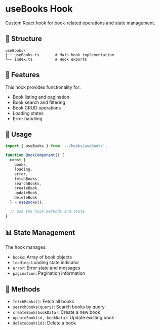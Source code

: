 # useBooks Hook

Custom React hook for book-related operations and state management.

## 📁 Structure

```
useBooks/
├── useBooks.ts       # Main hook implementation
└── index.ts          # Hook exports
```

## 🔧 Features

This hook provides functionality for:
- Book listing and pagination
- Book search and filtering
- Book CRUD operations
- Loading states
- Error handling

## 🔗 Usage

```typescript
import { useBooks } from '../hooks/useBooks';

function BookComponent() {
  const {
    books,
    loading,
    error,
    fetchBooks,
    searchBooks,
    createBook,
    updateBook,
    deleteBook
  } = useBooks();

  // Use the hook methods and state
}
```

## 📊 State Management

The hook manages:
- `books`: Array of book objects
- `loading`: Loading state indicator
- `error`: Error state and messages
- `pagination`: Pagination information

## 🎯 Methods

- `fetchBooks()`: Fetch all books
- `searchBooks(query)`: Search books by query
- `createBook(bookData)`: Create a new book
- `updateBook(id, bookData)`: Update existing book
- `deleteBook(id)`: Delete a book
